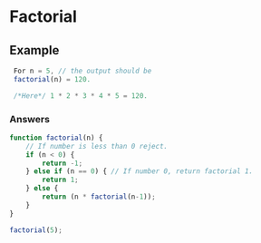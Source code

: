 # Factorial

## Example

```javascript
 For n = 5, // the output should be
 factorial(n) = 120.

 /*Here*/ 1 * 2 * 3 * 4 * 5 = 120.
```

### Answers

```javascript
function factorial(n) {
	// If number is less than 0 reject.
	if (n < 0) {
		return -1;
	} else if (n == 0) { // If number 0, return factorial 1.
		return 1;
	} else {
		return (n * factorial(n-1));
	}
}

factorial(5);

```